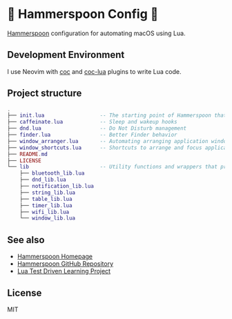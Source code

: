 🔨 Hammerspoon Config 🥄
===

[Hammerspoon](https://www.hammerspoon.org/) configuration for automating macOS using Lua.

Development Environment
---

I use Neovim with [coc](https://github.com/neoclide/coc.nvim) and [coc-lua](https://github.com/josa42/coc-lua) plugins to write Lua code.

Project structure
---

```lua
.
├── init.lua                  -- The starting point of Hammerspoon that loads all modules
├── caffeinate.lua            -- Sleep and wakeup hooks
├── dnd.lua                   -- Do Not Disturb management
├── finder.lua                -- Better Finder behavior
├── window_arranger.lua       -- Automating arranging application windows in multi-screen environment
├── window_shortcuts.lua      -- Shortcuts to arrange and focus applications
├── README.md
├── LICENSE
└── lib                       -- Utility functions and wrappers that provide easier APIs
    ├── bluetooth_lib.lua
    ├── dnd_lib.lua
    ├── notification_lib.lua
    ├── string_lib.lua
    ├── table_lib.lua
    ├── timer_lib.lua
    ├── wifi_lib.lua
    └── window_lib.lua
```

See also
---

* [Hammerspoon Homepage](http://www.hammerspoon.org/)
* [Hammerspoon GitHub Repository](https://github.com/Hammerspoon/hammerspoon)
* [Lua Test Driven Learning Project](https://github.com/Sangdol/lua-test-driven-learning)

License
---

MIT
